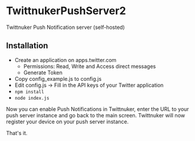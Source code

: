 # TwittnukerPushServer2
Twittnuker Push Notification server (self-hosted)

## Installation

* Create an application on apps.twitter.com
  * Permissions: Read, Write and Access direct messages
  * Generate Token
* Copy config_example.js to config.js
* Edit config.js -> Fill in the API keys of your Twitter application
* `npm install`
* `node index.js`

Now you can enable Push Notifications in Twittnuker, enter the URL to your push server instance and go back to the main screen.
Twittnuker will now register your device on your push server instance.

That's it.
